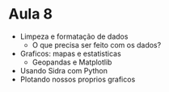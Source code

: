 # Aula 8

- Limpeza e formatação de dados
  - O que precisa ser feito com os dados?
- Graficos: mapas e estatisticas
  - Geopandas e Matplotlib
- Usando Sidra com Python
- Plotando nossos proprios graficos
